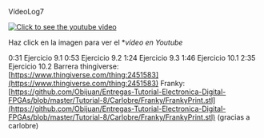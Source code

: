 VídeoLog7


[![Click to see the youtube video](https://img.youtube.com/vi/LdK55Vg-MvQ/0.jpg)](https://www.youtube.com/watch?v=LdK55Vg-MvQ&feature=youtu.be)

Haz click en la imagen para ver el **vídeo en Youtube*

0:31 Ejercicio 9.1
0:53 Ejercicio 9.2
1:24 Ejercicio 9.3
1:46 Ejercicio 10.1
2:35 Ejercicio 10.2
Barrera thingiverse: [https://www.thingiverse.com/thing:2451583](https://www.thingiverse.com/thing:2451583)
Franky: [https://github.com/Obijuan/Entregas-Tutorial-Electronica-Digital-FPGAs/blob/master/Tutorial-8/Carlobre/Franky/FrankyPrint.stl](https://github.com/Obijuan/Entregas-Tutorial-Electronica-Digital-FPGAs/blob/master/Tutorial-8/Carlobre/Franky/FrankyPrint.stl) (gracias a carlobre)

